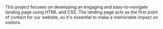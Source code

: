 This project focuses on developing an engaging and easy-to-navigate landing page using HTML and CSS. The landing page acts as the first point of contact for our website, so it's essential to make a memorable impact on visitors.
